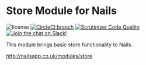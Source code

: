 # Store Module for Nails

![license](https://img.shields.io/badge/license-MIT-green.svg)
[![CircleCI branch](https://img.shields.io/circleci/project/github/nails/module-store.svg)](https://circleci.com/gh/nails/module-store)
[![Scrutinizer Code Quality](https://scrutinizer-ci.com/g/nails/module-store/badges/quality-score.png)](https://scrutinizer-ci.com/g/nails/module-store)
[![Join the chat on Slack!](https://now-examples-slackin-rayibnpwqe.now.sh/badge.svg)](https://nails-app.slack.com/shared_invite/MTg1NDcyNjI0ODcxLTE0OTUwMzA1NTYtYTZhZjc5YjExMQ)

This module brings basic store functionality to Nails.

http://nailsapp.co.uk/modules/store
